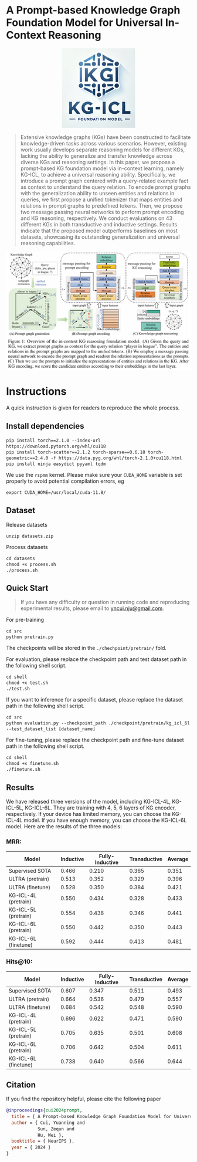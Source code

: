
# A Prompt-based Knowledge Graph Foundation Model for Universal In-Context Reasoning
<div align="center">
  <img src="Logo.jpg" width="200">
</div>

> Extensive knowledge graphs (KGs) have been constructed to facilitate knowledge-driven tasks across various scenarios. However, existing work usually develops separate reasoning models for different KGs, lacking the ability to generalize and transfer knowledge across diverse KGs and reasoning settings. In this paper, we propose a prompt-based KG foundation model via in-context learning, namely KG-ICL, to achieve a universal reasoning ability. Specifically, we introduce a prompt graph centered with a query-related example fact as context to understand the query relation. To encode prompt graphs with the generalization ability to unseen entities and relations in queries, we first propose a unified tokenizer that maps entities and relations in prompt graphs to predefined tokens. Then, we propose two message passing neural networks to perform prompt encoding and KG reasoning, respectively. We conduct evaluations on 43 different KGs in both transductive and inductive settings. Results indicate that the proposed model outperforms baselines on most datasets, showcasing its outstanding generalization and universal reasoning capabilities.

![image](overview.png)

# Instructions

A quick instruction is given for readers to reproduce the whole process.


## Install dependencies

    pip install torch==2.1.0 --index-url https://download.pytorch.org/whl/cu118
    pip install torch-scatter==2.1.2 torch-sparse==0.6.18 torch-geometric==2.4.0 -f https://data.pyg.org/whl/torch-2.1.0+cu118.html
    pip install ninja easydict pyyaml tqdm

We use the ``rspmm`` kernel. Please make sure your ``CUDA_HOME`` variable is set properly to avoid potential compilation errors, eg
    
    export CUDA_HOME=/usr/local/cuda-11.8/

## Dataset

Release datasets

    unzip datasets.zip

Process datasets

    cd datasets
    chmod +x process.sh
    ./process.sh

## Quick Start

> If you have any difficulty or question in running code and reproducing experimental results, please email to yncui.nju@gmail.com.

For pre-training
    
    cd src
    python pretrain.py

The checkpoints will be stored in the ``./chechpoint/pretrain/`` fold.

For evaluation, please replace the checkpoint path and test dataset path in the following shell script.
    
    cd shell
    chmod +x test.sh
    ./test.sh

If you want to inference for a specific dataset, please replace the dataset path in the following shell script.
    
    cd src
    python evaluation.py --checkpoint_path ./checkpoint/pretrain/kg_icl_6l --test_dataset_list [dataset_name]

For fine-tuning, please replace the checkpoint path and fine-tune dataset path in the following shell script.

    cd shell
    chmod +x finetune.sh
    ./finetune.sh



## Results
We have released three versions of the model, including KG-ICL-4L, KG-ICL-5L, KG-ICL-6L. 
They are training with 4, 5, 6 layers of KG encoder, respectively.
If your device has limited memory, you can choose the KG-ICL-4L model.
If you have enough memory, you can choose the KG-ICL-6L model.
Here are the results of the three models:

### MRR:

| Model | Inductive | Fully-Inductive | Transductive | Average |
| --- | --- | --- | --- | --- |
| Supervised SOTA | 0.466 | 0.210 | 0.365 | 0.351 |
| ULTRA (pretrain) | 0.513 | 0.352 | 0.329 | 0.396 |
| ULTRA (finetune) | 0.528 | 0.350 | 0.384 | 0.421 |
| KG-ICL-4L (pretrain) | 0.550 | 0.434 | 0.328 | 0.433 |
| KG-ICL-5L (pretrain) | 0.554 | 0.438 | 0.346 | 0.441 |
| KG-ICL-6L (pretrain) | 0.550 | 0.442 | 0.350 | 0.443 |
| KG-ICL-6L (finetune) | 0.592 | 0.444 | 0.413 | 0.481 |

### Hits@10:

| Model | Inductive | Fully-Inductive | Transductive | Average |
| --- | --- | --- | --- | --- |
| Supervised SOTA | 0.607 | 0.347 | 0.511 | 0.493 |
| ULTRA (pretrain) | 0.664 | 0.536 | 0.479 | 0.557 |
| ULTRA (finetune) | 0.684 | 0.542 | 0.548 | 0.590 |
| KG-ICL-4L (pretrain) | 0.696 | 0.622 | 0.471 | 0.590 |
| KG-ICL-5L (pretrain) | 0.705 | 0.635 | 0.501 | 0.608 |
| KG-ICL-6L (pretrain) | 0.706 | 0.642 | 0.504 | 0.611 |
| KG-ICL-6L (finetune) | 0.738 | 0.640 | 0.566 | 0.644 |


## Citation
If you find the repository helpful, please cite the following paper
```bibtex
@inproceedings{cui2024prompt,
  title = { A Prompt-based Knowledge Graph Foundation Model for Universal In-Context Reasoning },
  author = { Cui, Yuanning and 
            Sun, Zequn and 
            Hu, Wei },
  booktitle = { NeurIPS },
  year = { 2024 }
}

